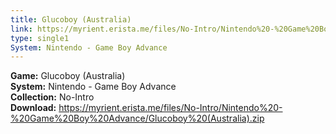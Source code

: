 ```yaml
---
title: Glucoboy (Australia)
link: https://myrient.erista.me/files/No-Intro/Nintendo%20-%20Game%20Boy%20Advance/Glucoboy%20(Australia).zip
type: single1
System: Nintendo - Game Boy Advance
---
```

<b>Game:</b> Glucoboy (Australia)<br>
<b>System:</b> Nintendo - Game Boy Advance<br>
<b>Collection:</b> No-Intro<br>
<b>Download:</b> https://myrient.erista.me/files/No-Intro/Nintendo%20-%20Game%20Boy%20Advance/Glucoboy%20(Australia).zip